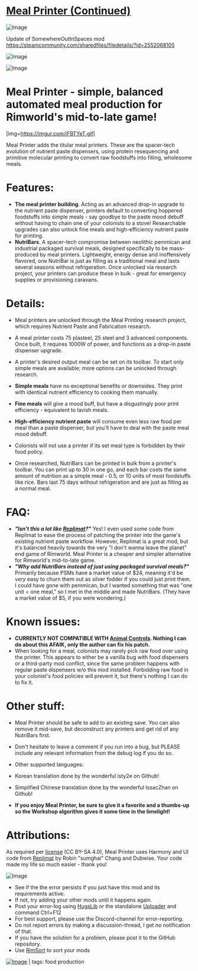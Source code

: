 # [Meal Printer (Continued)](https://steamcommunity.com/sharedfiles/filedetails/?id=2896093930)

![Image](https://i.imgur.com/buuPQel.png)

Update of SomewhereOutInSpaces mod
https://steamcommunity.com/sharedfiles/filedetails/?id=2552068105

![Image](https://i.imgur.com/pufA0kM.png)
	
![Image](https://i.imgur.com/Z4GOv8H.png)

# Meal Printer - simple, balanced automated meal production for Rimworld's mid-to-late game!


[img=https://imgur.com/iFBTYeT.gif]

Meal Printer adds the titular meal printers. These are the spacer-tech evolution of nutrient paste dispensers, using protein resequencing and primitive molecular printing to convert raw foodstuffs into filling, wholesome meals.

# Features:



-  **The meal printer building**. Acting as an advanced drop-in upgrade to the nutrient paste dispenser, printers default to converting hoppered foodstuffs into simple meals - say goodbye to the paste mood debuff without having to chain one of your colonists to a stove! Researchable upgrades can also unlock fine meals and high-efficiency nutrient paste for printing.
-  **NutriBars**. A spacer-tech compromise between neolithic pemmican and industrial packaged survival meals, designed specifically to be mass-produced by meal printers. Lightweight, energy dense and inoffensively flavored, one NutriBar is just as filling as a traditional meal and lasts several seasons without refrigeration. Once unlocked via research project, your printers can produce these in bulk - great for emergency supplies or provisioning caravans.



# Details:



-  Meal printers are unlocked through the Meal Printing research project, which requires Nutrient Paste and Fabrication research.
-  A meal printer costs 75 plasteel, 25 steel and 3 advanced components. Once built, it requires 1000W of power, and functions as a drop-in paste dispenser upgrade.
-  A printer's desired output meal can be set on its toolbar. To start only simple meals are available; more options can be unlocked through research.


- **Simple meals** have no exceptional benefits or downsides. They print with identical nutrient efficiency to cooking them manually.
- **Fine meals** will give a mood buff, but have a disgustingly poor print efficiency - equivalent to lavish meals. 
- **High-efficiency nutrient paste** will consume even less raw food per meal than a paste dispenser, but you'll have to deal with the paste meal mood debuff.


-  Colonists will not use a printer if its set meal type is forbidden by their food policy.
-  Once researched, NutriBars can be printed in bulk from a printer's toolbar. You can print up to 30 in one go, and each bar costs the same amount of nutrition as a simple meal - 0.5, or 10 units of most foodstuffs like rice. Bars last 75 days without refrigeration and are just as filling as a normal meal.



# FAQ:



-  ***"Isn't this a lot like [Replimat](https://steamcommunity.com/sharedfiles/filedetails/?id=1715402900)?"*** Yes! I even used some code from Replimat to ease the process of patching the printer into the game's existing nutrient paste workflow. However, Replimat is a great mod, but it's balanced heavily towards the very "I don't wanna leave the planet" end game of Rimworld. Meal Printer is a cheaper and simpler alternative for Rimworld's mid-to-late game.
-  ***"Why add NutriBars instead of just using packaged survival meals?"*** Primarily because PSMs have a market value of $24, meaning it'd be *very* easy to churn them out as silver fodder if you could just print them. I could have gone with pemmican, but I wanted something that was "one unit = one meal," so I met in the middle and made NutriBars. (They have a market value of $5, if you were wondering.)



# Known issues:



- **CURRENTLY NOT COMPATIBLE WITH [Animal Controls](https://steamcommunity.com/sharedfiles/filedetails/?id=2426119067). Nothing I can do about this AFAIK, only the author can fix his patch.**
- When looking for a meal, colonists may rarely pick raw food over using the printer. This appears to either be a vanilla bug with food dispensers or a third-party mod conflict, since the same problem happens with regular paste dispensers w/o this mod installed. Forbidding raw food in your colonist's food policies will prevent it, but there's nothing I can do to fix it.



# Other stuff:



-  Meal Printer should be safe to add to an existing save. You can also remove it mid-save, but deconstruct any printers and get rid of any NutriBars first.
-  Don't hesitate to leave a comment if you run into a bug, but PLEASE include any relevant information from the debug log if you do so.
-  Other supported languages: 


- Korean translation done by the wonderful isty2e on Github!
- Simplified Chinese translation done by the wonderful IssacZhan on Github!


-  **If you enjoy Meal Printer, be sure to give it a favorite and a thumbs-up so the Workshop algorithm gives it some time in the limelight!**



# Attributions:

As required per [license](https://github.com/sumghai/Replimat/blob/master/LICENSE.md) (CC BY-SA 4.0), Meal Printer uses Harmony and UI code from [Replimat](https://steamcommunity.com/sharedfiles/filedetails/?id=1715402900) by Robin "sumghai" Chang and Dubwise. Your code made my life so much easier - thank you!
	
![Image](https://i.imgur.com/PwoNOj4.png)



-  See if the the error persists if you just have this mod and its requirements active.
-  If not, try adding your other mods until it happens again.
-  Post your error-log using [HugsLib](https://steamcommunity.com/workshop/filedetails/?id=818773962) or the standalone [Uploader](https://steamcommunity.com/sharedfiles/filedetails/?id=2873415404) and command Ctrl+F12
-  For best support, please use the Discord-channel for error-reporting.
-  Do not report errors by making a discussion-thread, I get no notification of that.
-  If you have the solution for a problem, please post it to the GitHub repository.
-  Use [RimSort](https://github.com/RimSort/RimSort/releases/latest) to sort your mods

 

[![Image](https://img.shields.io/github/v/release/emipa606/MealPrinter?label=latest%20version&style=plastic&color=9f1111&labelColor=black)](https://steamcommunity.com/sharedfiles/filedetails/changelog/2896093930) | tags:  food production
